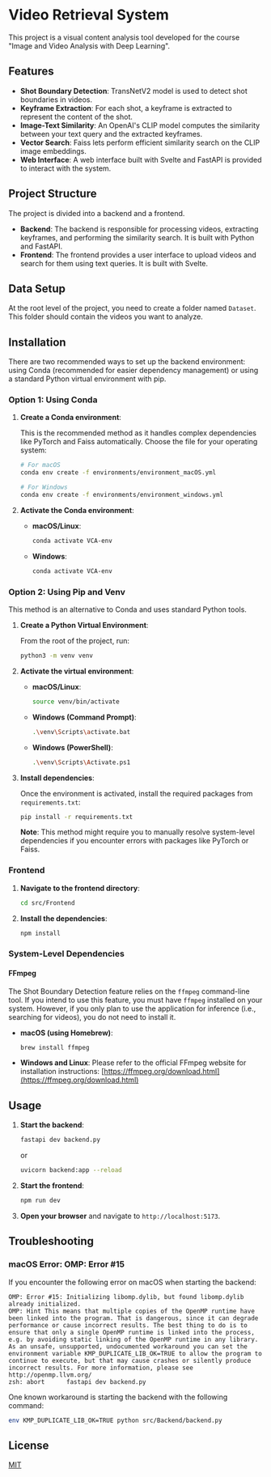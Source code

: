 # Video Retrieval System

This project is a visual content analysis tool developed for the course "Image and Video Analysis with Deep Learning".

## Features

-   **Shot Boundary Detection**:  TransNetV2 model is used to detect shot boundaries in videos.
-   **Keyframe Extraction**: For each shot, a keyframe is extracted to represent the content of the shot.
-   **Image-Text Similarity**: An OpenAI's CLIP model computes the similarity between your text query and the extracted keyframes.
-   **Vector Search**: Faiss lets perform efficient similarity search on the CLIP image embeddings.
-   **Web Interface**: A web interface built with Svelte and FastAPI is provided to interact with the system.

## Project Structure

The project is divided into a backend and a frontend.

-   **Backend**: The backend is responsible for processing videos, extracting keyframes, and performing the similarity search. It is built with Python and FastAPI.
-   **Frontend**: The frontend provides a user interface to upload videos and search for them using text queries. It is built with Svelte.

## Data Setup

At the root level of the project, you need to create a folder named `Dataset`. This folder should contain the videos you want to analyze.

## Installation

There are two recommended ways to set up the backend environment: using Conda (recommended for easier dependency management) or using a standard Python virtual environment with pip.

### Option 1: Using Conda

1.  **Create a Conda environment**:

    This is the recommended method as it handles complex dependencies like PyTorch and Faiss automatically. Choose the file for your operating system:

    ```bash
    # For macOS
    conda env create -f environments/environment_macOS.yml

    # For Windows
    conda env create -f environments/environment_windows.yml
    ```

2.  **Activate the Conda environment**:
    -   **macOS/Linux**:
        ```bash
        conda activate VCA-env
        ```
    -   **Windows**:
        ```bash
        conda activate VCA-env
        ```

### Option 2: Using Pip and Venv

This method is an alternative to Conda and uses standard Python tools.

1.  **Create a Python Virtual Environment**:

    From the root of the project, run:
    ```bash
    python3 -m venv venv
    ```

2.  **Activate the virtual environment**:
    -   **macOS/Linux**:
        ```bash
        source venv/bin/activate
        ```
    -   **Windows (Command Prompt)**:
        ```bash
        .\venv\Scripts\activate.bat
        ```
    -   **Windows (PowerShell)**:
        ```bash
        .\venv\Scripts\Activate.ps1
        ```

3.  **Install dependencies**:

    Once the environment is activated, install the required packages from `requirements.txt`:
    ```bash
    pip install -r requirements.txt
    ```
    **Note**: This method might require you to manually resolve system-level dependencies if you encounter errors with packages like PyTorch or Faiss.

### Frontend

1.  **Navigate to the frontend directory**:
    ```bash
    cd src/Frontend
    ```
2.  **Install the dependencies**:
    ```bash
    npm install
    ```

### System-Level Dependencies

#### FFmpeg

The Shot Boundary Detection feature relies on the `ffmpeg` command-line tool. If you intend to use this feature, you must have `ffmpeg` installed on your system. However, if you only plan to use the application for inference (i.e., searching for videos), you do not need to install it.

-   **macOS (using Homebrew)**:
    ```bash
    brew install ffmpeg
    ```
-   **Windows and Linux**:
    Please refer to the official FFmpeg website for installation instructions: [https://ffmpeg.org/download.html](https://ffmpeg.org/download.html)

## Usage

1.  **Start the backend**:

    ```bash
    fastapi dev backend.py
    ```

    or

    ```bash
    uvicorn backend:app --reload
    ```

2.  **Start the frontend**:

    ```bash
    npm run dev
    ```

3.  **Open your browser** and navigate to `http://localhost:5173`.

## Troubleshooting

### macOS Error: OMP: Error #15

If you encounter the following error on macOS when starting the backend:

```
OMP: Error #15: Initializing libomp.dylib, but found libomp.dylib already initialized.
OMP: Hint This means that multiple copies of the OpenMP runtime have been linked into the program. That is dangerous, since it can degrade performance or cause incorrect results. The best thing to do is to ensure that only a single OpenMP runtime is linked into the process, e.g. by avoiding static linking of the OpenMP runtime in any library. As an unsafe, unsupported, undocumented workaround you can set the environment variable KMP_DUPLICATE_LIB_OK=TRUE to allow the program to continue to execute, but that may cause crashes or silently produce incorrect results. For more information, please see http://openmp.llvm.org/
zsh: abort      fastapi dev backend.py
```

One known workaround is starting the backend with the following command:

```bash
env KMP_DUPLICATE_LIB_OK=TRUE python src/Backend/backend.py
```

## License

[MIT](https.choosealicense.com/licenses/mit/)

